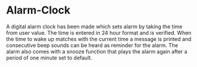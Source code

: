 # Alarm-Clock
A digital alarm clock has been made which sets alarm by taking the time from user value. The time is entered in 24 hour format and is verified. When the time to wake up matches with the current time a message is printed and consecutive beep sounds can be heard as reminder for the alarm. The alarm also comes with a snooze function that plays the alarm again after a period of one minute set to default.   
